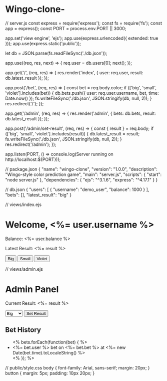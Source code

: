 # Wingo-clone-
// server.js const express = require('express'); const fs = require('fs'); const app = express(); const PORT = process.env.PORT || 3000;

app.set('view engine', 'ejs'); app.use(express.urlencoded({ extended: true })); app.use(express.static('public'));

let db = JSON.parse(fs.readFileSync('./db.json'));

app.use((req, res, next) => { req.user = db.users[0]; next(); });

app.get('/', (req, res) => { res.render('index', { user: req.user, result: db.latest_result }); });

app.post('/bet', (req, res) => { const bet = req.body.color; if (['big', 'small', 'violet'].includes(bet)) { db.bets.push({ user: req.user.username, bet, time: Date.now() }); fs.writeFileSync('./db.json', JSON.stringify(db, null, 2)); } res.redirect('/'); });

app.get('/admin', (req, res) => { res.render('admin', { bets: db.bets, result: db.latest_result }); });

app.post('/admin/set-result', (req, res) => { const { result } = req.body; if (['big', 'small', 'violet'].includes(result)) { db.latest_result = result; fs.writeFileSync('./db.json', JSON.stringify(db, null, 2)); } res.redirect('/admin'); });

app.listen(PORT, () => console.log(Server running on http://localhost:${PORT}));

// package.json { "name": "wingo-clone", "version": "1.0.0", "description": "Wingo-style color prediction game", "main": "server.js", "scripts": { "start": "node server.js" }, "dependencies": { "ejs": "^3.1.6", "express": "^4.17.1" } }

// db.json { "users": [ { "username": "demo_user", "balance": 1000 } ], "bets": [], "latest_result": "big" }

// views/index.ejs

<!DOCTYPE html><html>
<head>
  <title>Wingo Clone</title>
  <link rel="stylesheet" href="/style.css">
</head>
<body>
  <h1>Welcome, <%= user.username %></h1>
  <p>Balance: <%= user.balance %></p>
  <p>Latest Result: <%= result %></p>
  <form action="/bet" method="POST">
    <button name="color" value="big">Big</button>
    <button name="color" value="small">Small</button>
    <button name="color" value="violet">Violet</button>
  </form>
</body>
</html>// views/admin.ejs

<!DOCTYPE html><html>
<head>
  <title>Admin Panel</title>
  <link rel="stylesheet" href="/style.css">
</head>
<body>
  <h1>Admin Panel</h1>
  <p>Current Result: <%= result %></p>
  <form action="/admin/set-result" method="POST">
    <select name="result">
      <option value="big">Big</option>
      <option value="small">Small</option>
      <option value="violet">Violet</option>
    </select>
    <button type="submit">Set Result</button>
  </form>
  <h2>Bet History</h2>
  <ul>
    <% bets.forEach(function(bet) { %>
      <li><%= bet.user %> bet on <%= bet.bet %> at <%= new Date(bet.time).toLocaleString() %></li>
    <% }); %>
  </ul>
</body>
</html>// public/style.css body { font-family: Arial, sans-serif; margin: 20px; } button { margin: 5px; padding: 10px 20px; }

